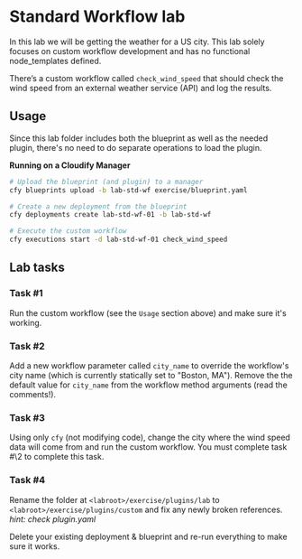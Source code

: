 # Standard Workflow lab

In this lab we will be getting the weather for a US city. This lab solely focuses on custom workflow development and has no functional node_templates defined.

There’s a custom workflow called `check_wind_speed` that should check the wind speed from an external weather service (API) and log the results.


## Usage

Since this lab folder includes both the blueprint as well as the needed plugin, there's no need to do separate operations to load the plugin.

**Running on a Cloudify Manager**

```bash
# Upload the blueprint (and plugin) to a manager
cfy blueprints upload -b lab-std-wf exercise/blueprint.yaml

# Create a new deployment from the blueprint
cfy deployments create lab-std-wf-01 -b lab-std-wf

# Execute the custom workflow
cfy executions start -d lab-std-wf-01 check_wind_speed
```

## Lab tasks


### Task \#1

Run the custom workflow (see the `Usage` section above) and make sure it's working.

### Task \#2

Add a new workflow parameter called `city_name` to override the workflow's city name (which is currently statically set to "Boston, MA"). Remove the the default value for `city_name` from
the workflow method arguments (read the comments!).

### Task \#3

Using only `cfy` (not modifying code), change the city where the wind speed data will come from and run the custom workflow. You must complete task #\2 to complete this task.

### Task \#4

Rename the folder at `<labroot>/exercise/plugins/lab` to `<labroot>/exercise/plugins/custom` and fix any newly broken references. *hint: check plugin.yaml*

Delete your existing deployment & blueprint and re-run everything to make sure it works.
